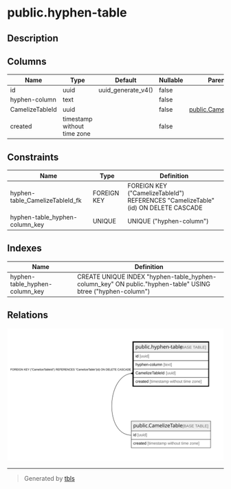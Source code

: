 # public.hyphen-table

## Description

## Columns

| Name | Type | Default | Nullable | Parents |
| ---- | ---- | ------- | -------- | ------- |
| id | uuid | uuid_generate_v4() | false |  |
| hyphen-column | text |  | false |  |
| CamelizeTableId | uuid |  | false | [public.CamelizeTable](public.CamelizeTable.md) |
| created | timestamp without time zone |  | false |  |

## Constraints

| Name | Type | Definition |
| ---- | ---- | ---------- |
| hyphen-table_CamelizeTableId_fk | FOREIGN KEY | FOREIGN KEY ("CamelizeTableId") REFERENCES "CamelizeTable"(id) ON DELETE CASCADE |
| hyphen-table_hyphen-column_key | UNIQUE | UNIQUE ("hyphen-column") |

## Indexes

| Name | Definition |
| ---- | ---------- |
| hyphen-table_hyphen-column_key | CREATE UNIQUE INDEX "hyphen-table_hyphen-column_key" ON public."hyphen-table" USING btree ("hyphen-column") |

## Relations

![er](public.hyphen-table.svg)

---

> Generated by [tbls](https://github.com/k1LoW/tbls)
